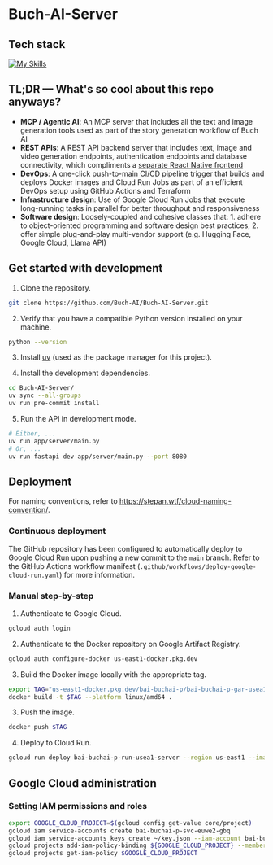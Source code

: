 # Buch-AI-Server

## Tech stack

[![My Skills](https://skillicons.dev/icons?i=docker,fastapi,gcp,githubactions,py,terraform)](https://skillicons.dev)

## TL;DR — What's so cool about this repo anyways?

- **MCP / Agentic AI**: An MCP server that includes all the text and image generation tools used as part of the story generation workflow of Buch AI
- **REST APIs**: A REST API backend server that includes text, image and video generation endpoints, authentication endpoints and database connectivity, which compliments a [separate React Native frontend](https://github.com/Buch-AI/Buch-AI-App)
- **DevOps**: A one-click push-to-main CI/CD pipeline trigger that builds and deploys Docker images and Cloud Run Jobs as part of an efficient DevOps setup using GitHub Actions and Terraform
- **Infrastructure design**: Use of Google Cloud Run Jobs that execute long-running tasks in parallel for better throughput and responsiveness
- **Software design**: Loosely-coupled and cohesive classes that: 1. adhere to object-oriented programming and software design best practices, 2. offer simple plug-and-play multi-vendor support (e.g. Hugging Face, Google Cloud, Llama API)

## Get started with development

1. Clone the repository.

```bash
git clone https://github.com/Buch-AI/Buch-AI-Server.git
```

2. Verify that you have a compatible Python version installed on your machine.
```bash
python --version
```

3. Install [uv](https://github.com/astral-sh/uv) (used as the package manager for this project).

4. Install the development dependencies.
```bash
cd Buch-AI-Server/
uv sync --all-groups
uv run pre-commit install
```

5. Run the API in development mode.
```bash
# Either, ...
uv run app/server/main.py
# Or, ...
uv run fastapi dev app/server/main.py --port 8080
```

## Deployment

For naming conventions, refer to https://stepan.wtf/cloud-naming-convention/.

### Continuous deployment

The GitHub repository has been configured to automatically deploy to Google Cloud Run upon pushing a new commit to the `main` branch. Refer to the GitHub Actions workflow manifest (`.github/workflows/deploy-google-cloud-run.yaml`) for more information.

### Manual step-by-step

1. Authenticate to Google Cloud.
```bash
gcloud auth login
```

2. Authenticate to the Docker repository on Google Artifact Registry.
```bash
gcloud auth configure-docker us-east1-docker.pkg.dev
```

3. Build the Docker image locally with the appropriate tag.
```bash
export TAG="us-east1-docker.pkg.dev/bai-buchai-p/bai-buchai-p-gar-usea1-docker/buch-ai-server:0.1.0"
docker build -t $TAG --platform linux/amd64 .
```

3. Push the image.
```bash
docker push $TAG
```

4. Deploy to Cloud Run.
```bash
gcloud run deploy bai-buchai-p-run-usea1-server --region us-east1 --image $TAG
```

## Google Cloud administration

### Setting IAM permissions and roles

```bash
export GOOGLE_CLOUD_PROJECT=$(gcloud config get-value core/project)
gcloud iam service-accounts create bai-buchai-p-svc-euwe2-gbq
gcloud iam service-accounts keys create ~/key.json --iam-account bai-buchai-p-svc-euwe2-gbq@${GOOGLE_CLOUD_PROJECT}.iam.gserviceaccount.com
gcloud projects add-iam-policy-binding ${GOOGLE_CLOUD_PROJECT} --member "serviceAccount:bai-buchai-p-svc-euwe2-gbq@${GOOGLE_CLOUD_PROJECT}.iam.gserviceaccount.com" --role "roles/bigquery.user"
gcloud projects get-iam-policy $GOOGLE_CLOUD_PROJECT
```
